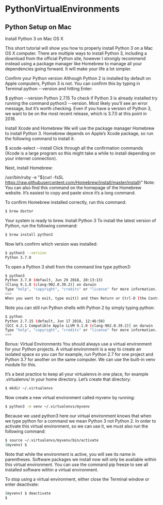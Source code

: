 # PythonVirtualEnvironments

## Python Setup on Mac 

Install Python 3 on Mac OS X

This short tutorial will show you how to properly install Python 3 on a Mac OS X computer. 
There are multiple ways to install Python 3, including a download from the official Python site, 
however I strongly recommend instead using a package manager like Homebrew to manage all your dependencies going forward. 
It will make your life a lot simpler.

Confirm your Python version
Although Python 2 is installed by default on Apple computers, Python 3 is not. 
You can confirm this by typing in Terminal python --version and hitting Enter:

$ python --version
Python 2.7.15
To check if Python 3 is already installed try running the command python3 --version.
Most likely you’ll see an error message, but it’s worth checking. Even if you have a version of Python 3,
we want to be on the most recent release, which is 3.7.0 at this point in 2018.

Install Xcode and Homebrew
We will use the package manager Homebrew to install Python 3.
Homebrew depends on Apple’s Xcode package, so run the following command to install it:

$ xcode-select --install
Click through all the confirmation commands 
(Xcode is a large program so this might take a while to install depending on your internet connection).

Next, install Homebrew:

/usr/bin/ruby -e "$(curl -fsSL https://raw.githubusercontent.com/Homebrew/install/master/install)"
Note: You can also find this command on the homepage of the Homebrew website. 
It’s easiest to copy and paste since it’s a long command.

To confirm Homebrew installed correctly, run this command:

```sh
$ brew doctor
```

Your system is ready to brew.
Install Python 3
To install the latest version of Python, run the following command:

```sh
$ brew install python3
```

Now let’s confirm which version was installed:

```sh
$ python3 --version
Python 3.7.0
```

To open a Python 3 shell from the command line type python3:

```sh
$ python3
Python 3.7.0 (default, Jun 29 2018, 20:13:13)
[Clang 9.1.0 (clang-902.0.39.2)] on darwin
Type "help", "copyright", "credits" or "license" for more information.
>>>
When you want to exit, type exit() and then Return or Ctrl-D (the Control and D key at the same time).
```

Note you can still run Python shells with Python 2 by simply typing python:

```sh
$ python
Python 2.7.15 (default, Jun 17 2018, 12:46:58)
[GCC 4.2.1 Compatible Apple LLVM 9.1.0 (clang-902.0.39.2)] on darwin
Type "help", "copyright", "credits" or "license" for more information.
>>>
```

Bonus: Virtual Environments
You should always use a virtual environment for your Python projects. 
A virtual environment is a way to create an isolated space so you can
for example, run Python 2.7 for one project and Python 3.7 for another on the same computer.
We can use the built-in venv module for this.

It’s a best practice to keep all your virtualenvs in one place, 
for example .virtualenvs/ in your home directory. Let’s create that directory:

```sh
$ mkdir ~/.virtualenvs
```

Now create a new virtual environment called myvenv by running:

```sh
$ python3 -m venv ~/.virtualenvs/myvenv
```

Because we used python3 here our virtual environment knows that
when we type python for a command we mean Python 3 not Python 2.
In order to activate this virtual environment, so we can use it, we must also run the following command:

```sh
$ source ~/.virtualenvs/myvenv/bin/activate
(myvenv) $
```

Note that while the environment is active, you will see its name in parentheses. 
Software packages we install now will only be available within this virtual environment.
You can use the command pip freeze to see all installed software within a virtual environment.

To stop using a virtual environment, either close the Terminal window or enter deactivate:

```sh
(myvenv) $ deactivate
$
```
